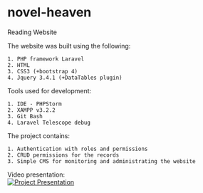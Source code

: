 # novel-heaven
 Reading Website
 
The website was built using the following:

    1. PHP framework Laravel
    2. HTML
    3. CSS3 (+bootstrap 4)
    4. Jquery 3.4.1 (+DataTables plugin)

Tools used for development:

    1. IDE - PHPStorm
    2. XAMPP v3.2.2
    3. Git Bash
    4. Laravel Telescope debug

The project contains:

    1. Authentication with roles and permissions
    2. CRUD permissions for the records
    3. Simple CMS for monitoring and administrating the website

       
    
Video presentation:  
[![Project Presentation](http://img.youtube.com/vi/0546ZKDntCA/0.jpg)](https://www.youtube.com/watch?v=tAQu4-Tr_ac)
